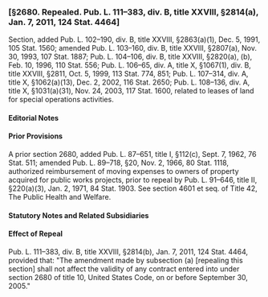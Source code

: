 ### [§2680. Repealed. Pub. L. 111–383, div. B, title XXVIII, §2814(a), Jan. 7, 2011, 124 Stat. 4464] ###

Section, added Pub. L. 102–190, div. B, title XXVIII, §2863(a)(1), Dec. 5, 1991, 105 Stat. 1560; amended Pub. L. 103–160, div. B, title XXVIII, §2807(a), Nov. 30, 1993, 107 Stat. 1887; Pub. L. 104–106, div. B, title XXVIII, §2820(a), (b), Feb. 10, 1996, 110 Stat. 556; Pub. L. 106–65, div. A, title X, §1067(1), div. B, title XXVIII, §2811, Oct. 5, 1999, 113 Stat. 774, 851; Pub. L. 107–314, div. A, title X, §1062(a)(13), Dec. 2, 2002, 116 Stat. 2650; Pub. L. 108–136, div. A, title X, §1031(a)(31), Nov. 24, 2003, 117 Stat. 1600, related to leases of land for special operations activities.

#### **Editorial Notes** ####

#### Prior Provisions ####

A prior section 2680, added Pub. L. 87–651, title I, §112(c), Sept. 7, 1962, 76 Stat. 511; amended Pub. L. 89–718, §20, Nov. 2, 1966, 80 Stat. 1118, authorized reimbursement of moving expenses to owners of property acquired for public works projects, prior to repeal by Pub. L. 91–646, title II, §220(a)(3), Jan. 2, 1971, 84 Stat. 1903. See section 4601 et seq. of Title 42, The Public Health and Welfare.

#### **Statutory Notes and Related Subsidiaries** ####

#### Effect of Repeal ####

Pub. L. 111–383, div. B, title XXVIII, §2814(b), Jan. 7, 2011, 124 Stat. 4464, provided that: "The amendment made by subsection (a) [repealing this section] shall not affect the validity of any contract entered into under section 2680 of title 10, United States Code, on or before September 30, 2005."